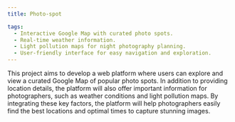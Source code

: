 ```yaml
---
title: Photo-spot

tags:
  - Interactive Google Map with curated photo spots.
  - Real-time weather information.
  - Light pollution maps for night photography planning.
  - User-friendly interface for easy navigation and exploration.
---
```


This project aims to develop a web platform where users can explore and view a curated Google Map of popular photo spots. In addition to providing location details, the platform will also offer important information for photographers, such as weather conditions and light pollution maps. By integrating these key factors, the platform will help photographers easily find the best locations and optimal times to capture stunning images.

<!--more-->
